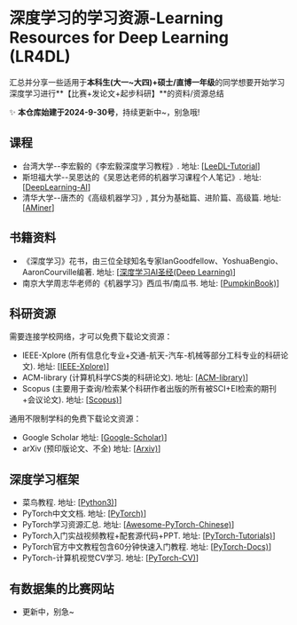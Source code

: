 # 深度学习的学习资源-Learning Resources for Deep Learning (LR4DL)

汇总并分享一些适用于**本科生(大一~大四)+硕士/直博一年级**的同学想要开始学习深度学习进行**【比赛+发论文+起步科研】**的资料/资源总结

✨ **本仓库始建于2024-9-30号**，持续更新中~，别急哦!

## 课程

* 台湾大学--李宏毅的《李宏毅深度学习教程》. 地址: [[LeeDL-Tutorial](https://github.com/datawhalechina/leedl-tutorial)]
* 斯坦福大学--吴恩达的《吴恩达老师的机器学习课程个人笔记》. 地址: [[DeepLearning-AI](https://github.com/fengdu78/Coursera-ML-AndrewNg-Notes)]
* 清华大学--唐杰的《高级机器学习》, 其分为基础篇、进阶篇、高级篇. 地址: [[AMiner](https://www.aminer.cn/aml)] 
  
## 书籍资料

* 《深度学习》花书，由三位全球知名专家IanGoodfellow、YoshuaBengio、AaronCourville编著. 地址: [[深度学习AI圣经(Deep Learning)](https://github.com/MingchaoZhu/DeepLearning)] 
* 南京大学周志华老师的《机器学习》西瓜书/南瓜书. 地址: [[PumpkinBook)](https://github.com/datawhalechina/pumpkin-book)]

## 科研资源

需要连接学校网络，才可以免费下载论文资源：
* IEEE-Xplore (所有信息化专业+交通-航天-汽车-机械等部分工科专业的科研论文). 地址: [[IEEE-Xplore)](https://ieeexplore.ieee.org/Xplore/home.jsp)]
* ACM-library (计算机科学CS类的科研论文). 地址: [[ACM-library)](https://dl.acm.org/journals)]
* Scopus (主要用于查询/检索某个科研作者出版的所有被SCI+EI检索的期刊+会议论文). 地址: [[Scopus)](https://www.scopus.com/search/form.uri?display=basic&zone=header&origin=searchbasic#basic)]

通用不限制学科的免费下载论文资源：
* Google Scholar 地址: [[Google-Scholar)](https://scholar.google.com.hk/?hl=zh-CN)]
* arXiv (预印版论文、不全) 地址: [[Arxiv)](https://arxiv.org/)]
  
## 深度学习框架
* 菜鸟教程. 地址: [[Python3)](https://www.runoob.com/python3/python3-tutorial.html)]
* PyTorch中文文档. 地址: [[PyTorch)](https://pytorch-cn.readthedocs.io/zh/latest/)]
* PyTorch学习资源汇总. 地址: [[Awesome-PyTorch-Chinese)](https://github.com/INTERMT/Awesome-PyTorch-Chinese)]
* PyTorch入门实战视频教程+配套源代码+PPT. 地址: [[PyTorch-Tutorials)](https://github.com/dragen1860/Deep-Learning-with-PyTorch-Tutorials)]
* PyTorch官方中文教程包含60分钟快速入门教程. 地址: [[PyTorch-Docs)](https://github.com/fendouai/PyTorchDocs)]
* PyTorch-计算机视觉CV学习. 地址: [[PyTorch-CV)](https://github.com/AccumulateMore/CV)]
  
## 有数据集的比赛网站

* 更新中，别急~
